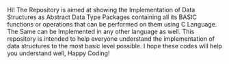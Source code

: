 Hi!
The Repository is aimed at showing the Implementation of Data Structures as Abstract Data Type Packages containing all its BASIC functions or operations that can be performed on them 
using C Language. The Same can be Implemented in any other language as well. This repository is intended to help everyone understand the implementation of data structures to the most
basic level possible. 
I hope these codes will help you understand well, Happy Coding!
